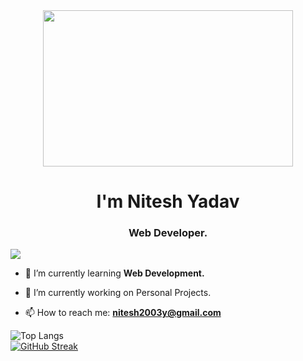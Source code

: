 <div id="header" align="center">
  <img src="https://github.com/nxtesh/nxtesh/assets/114382722/4c461980-520d-495f-9cd6-583d22ca2df1" width="400" height="250" />
  

</div>
<h1 align="center">I'm Nitesh Yadav</h1>
<h3 align="center">Web Developer.</h3>

![](https://komarev.com/ghpvc/?username=nxtesh)
- 🌱 I’m currently learning **Web Development.**

- 🔭 I’m currently working on Personal Projects.

- 📫 How to reach me: **nitesh2003y@gmail.com**


![Top Langs](https://github-readme-stats.vercel.app/api/top-langs/?username=nxtesh&theme=tokyonight)
<br>
[![GitHub Streak](https://github-readme-streak-stats.herokuapp.com?user=nxtesh&theme=blueberry&date_format=M%20j%5B%2C%20Y%5D)](https://git.io/streak-stats)


<!--
**nxtesh/nxtesh** is a ✨ _special_ ✨ repository because its `README.md` (this file) appears on your GitHub profile.

Here are some ideas to get you started:


- 🌱 I’m currently learning ...
- 👯 I’m looking to collaborate on ...
- 🤔 I’m looking for help with ...
- 💬 Ask me about ...
- 📫 How to reach me: ...
- 😄 Pronouns: ...
- ⚡ Fun fact: ...
-->
